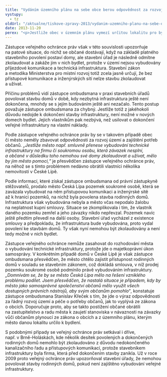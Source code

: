 ```yaml
---
title: "Vydáním územního plánu na sebe obce berou odpovědnost za rozvoj svého území"
vystupy:
  - tz
oldUrl: "/aktualne/tiskove-zpravy-2013/vydanim-uzemniho-planu-na-sebe-obce-berou-odpovednost-za-rozvoj-sveho-uzemi"
date: 2013-11-20
perex: "<p>Jestliže obec v územním plánu vymezí určitou lokalitu pro bydlení, měla by usilovat o to, aby byla v daném území vybudována veřejná infrastruktura, bez které nelze postavené domy povolit k užívání. </p>"
---
```


<!-- imported from the old website -->

<p>Zástupce veřejného ochránce práv však v této souvislosti upozorňuje na patové situace, do nichž se občané dostávají, když na základě platného stavebního povolení postaví domy, ale stavební úřad je následně odmítne zkolaudovat a zakáže jim v nich bydlet, protože v území nejsou vybudovány příjezdové komunikace a technická infrastruktura. Stavební zákon a metodika Ministerstva pro místní rozvoj totiž zcela jasně určují, že bez přístupové komunikace a inženýrských sítí nelze stavbu zkolaudovat a užívat. </p><p>Příčinu problémů vidí zástupce ombudsmana v praxi stavebních úřadů povolovat stavbu domů v době, kdy nezbytná infrastruktura ještě není dokončena, mnohdy se s jejím budováním ještě ani nezačalo. Tento postup považuje zástupce ombudsmana za chybný. Jestliže totiž z jakéhokoli důvodu nedojde k dokončení stavby infrastruktury, není možné v nových domech bydlet. Jejich vlastníkům pak nezbývá, než usilovat o dokončení veřejné infrastruktury na vlastní náklady. </p><p>Podle zástupce veřejného ochránce práv by se v takovém případě obec či město neměly zbavovat odpovědnosti za rozvoj území a zajištění potřeb občanů. <em>„Jestliže město např. smluvně přenese vybudování technické infrastruktury na firmu či soukromou osobu, která závazek nesplní, a občané v důsledku toho nemohou své domy zkolaudovat a užívat, mělo by jim město pomoci,“</em> je přesvědčen zástupce veřejného ochránce práv, na něhož se s tímto problémem nedávno obrátili vlastníci několika nemovitostí v České Lípě.<span style="font-size: 12.8px;">                </span></p><p>Podle informací, které získal zástupce ombudsmana od právní zástupkyně stěžovatelů, prodalo město Česká Lípa pozemek soukromé osobě, která se zavázala vybudovat na něm přístupovou komunikaci a inženýrské sítě až k hranici pozemků, na nichž byla povolena stavba rodinných domů. Infrastruktura však vybudována nebyla a město včas nepodalo žalobu na neplatnost kupní smlouvy. Situace se zkomplikovala i tím, že vlastník daného pozemku zemřel a jeho závazky nikdo nepřevzal. Pozemek navíc ještě předtím převedl na další osoby. Stavební úřad vycházel z existence smlouvy a předpokladu, že infrastruktura bude vybudována, proto vydal povolení ke stavbám domů. Ty však nyní nemohou být zkolaudovány a není tedy možné v nich bydlet.</p><p>Zástupce veřejného ochránce nemůže zasahovat do rozhodování města o vybudování technické infrastruktury, protože jde o majetkoprávní úkon samosprávy. V konkrétním případě domů v České Lípě je však zástupce ombudsmana přesvědčen, že město chtělo zajistit přístupnost rodinných domů v souladu se stavebním zákonem, což dokládá smlouva, v níž prodej pozemku soukromé osobě podmínilo právě vybudováním infrastruktury. <em>„Domnívám se, že by se město Česká Lípa mělo na řešení vzniklého problému podílet. Jsem přesvědčen, že nastalá situace je případem, kdy by město jako samosprávné společenství občanů mělo využít všech dostupných právních nástrojů, aby svým občanům pomohlo“</em>, konstatuje zástupce ombudsmana Stanislav Křeček s tím, že jde o výraz odpovědnosti za řádný rozvoj území a péče o potřeby občanů, jak to vyplývá ze zákona o obcích. Doporučuje proto, aby se takto postižení občané obrátili na zastupitelstvo a radu města k zaujetí stanoviska v návaznosti na závazky vůči občanům plynoucí ze zákona o obcích a z územního plánu, kterým město danou lokalitu určilo k bydlení.</p><p>S podobnými případy se veřejný ochránce práv setkával i dříve, např. v Brně-Holáskách, kde několik desítek povolených a dokončených rodinných domů nemohlo být zkolaudováno z důvodu nedokončeného kanalizačního řadu a přístupových komunikací, protože stavebníkem infrastruktury byla firma, která před dokončením stavby zanikla. Už v roce 2009 proto veřejný ochránce práv upozorňoval stavební úřady, že nemohou povolovat stavby rodinných domů, pokud není zajištěno vybudování veřejné infrastruktury.</p>
